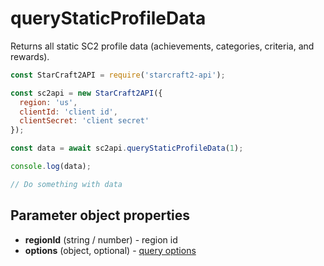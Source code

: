 # queryStaticProfileData

Returns all static SC2 profile data (achievements, categories, criteria, and rewards).


```js
const StarCraft2API = require('starcraft2-api');

const sc2api = new StarCraft2API({
  region: 'us',
  clientId: 'client id',
  clientSecret: 'client secret'
});

const data = await sc2api.queryStaticProfileData(1);

console.log(data);

// Do something with data

```

## Parameter object properties

* **regionId** (string / number) - region id
* **options** (object, optional) - [query options](https://blizzapi.lukem.net/docs/usage/query.html#query-options)